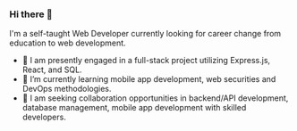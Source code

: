 ### Hi there 👋

I'm a self-taught Web Developer currently looking for career change from education to web development.

- 🔭   I am presently engaged in a full-stack project utilizing Express.js, React, and SQL.
- 🌱 I’m currently learning mobile app development, web securities and DevOps methodologies.
- 👯 I am seeking collaboration opportunities in backend/API development, database management, mobile app development with skilled developers.

<!--
**lichidevops/lichidevops** is a ✨ _special_ ✨ repository because its `README.md` (this file) appears on your GitHub profile.

Here are some ideas to get you started:

- 🔭 I’m currently working on ...
- 🌱 I’m currently learning ...
- 👯 I’m looking to collaborate on ...
- 🤔 I’m looking for help with ...
- 💬 Ask me about ...
- 📫 How to reach me: ...
- 😄 Pronouns: ...
- ⚡ Fun fact: ...
-->
